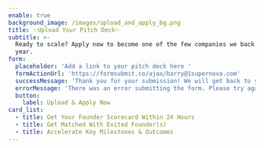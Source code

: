 ```yaml
---
enable: true
background_image: /images/upload_and_apply_bg.png
title: ✨Upload Your Pitch Deck✨
subtitle: >-
  Ready to scale? Apply now to become one of the few companies we back each
  year.
form:
  placeholder: 'Add a link to your pitch deck here '
  formActionUrl: 'https://formsubmit.co/ajax/barry@1supernova.com'
  successMessage: 'Thank you for your submission! We will get back to you soon.'
  errorMessage: 'There was an error submitting the form. Please try again.'
  button:
    label: Upload & Apply Now
card_list:
  - title: Get Your Founder Scorecard Within 24 Hours
  - title: Get Matched With Exited Founder(s)
  - title: Accelerate Key Milestones & Outcomes
---
```

